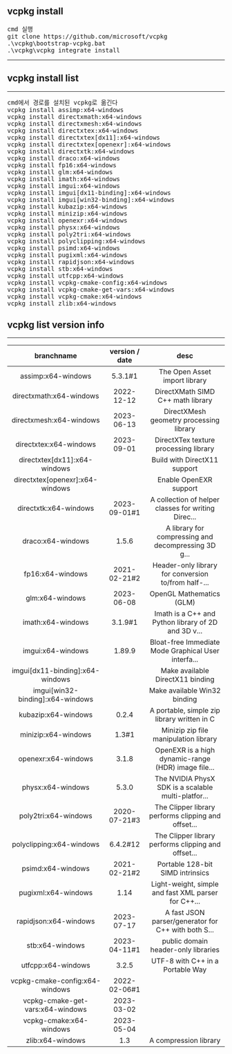 
## vcpkg install 
<pre>
cmd 실행
git clone https://github.com/microsoft/vcpkg
.\vcpkg\bootstrap-vcpkg.bat
.\vcpkg\vcpkg integrate install
</pre>
-------------
## vcpkg install list
-------------
<pre>
cmd에서 경로를 설치된 vcpkg로 옮긴다
vcpkg install assimp:x64-windows                                
vcpkg install directxmath:x64-windows                           
vcpkg install directxmesh:x64-windows                           
vcpkg install directxtex:x64-windows                            
vcpkg install directxtex[dx11]:x64-windows                      
vcpkg install directxtex[openexr]:x64-windows                   
vcpkg install directxtk:x64-windows                             
vcpkg install draco:x64-windows                                 
vcpkg install fp16:x64-windows                                  
vcpkg install glm:x64-windows                                   
vcpkg install imath:x64-windows                                 
vcpkg install imgui:x64-windows                                 
vcpkg install imgui[dx11-binding]:x64-windows                   
vcpkg install imgui[win32-binding]:x64-windows                  
vcpkg install kubazip:x64-windows                               
vcpkg install minizip:x64-windows                               
vcpkg install openexr:x64-windows                               
vcpkg install physx:x64-windows                                 
vcpkg install poly2tri:x64-windows                              
vcpkg install polyclipping:x64-windows                          
vcpkg install psimd:x64-windows                                 
vcpkg install pugixml:x64-windows                               
vcpkg install rapidjson:x64-windows                             
vcpkg install stb:x64-windows                                   
vcpkg install utfcpp:x64-windows                                
vcpkg install vcpkg-cmake-config:x64-windows                    
vcpkg install vcpkg-cmake-get-vars:x64-windows                  
vcpkg install vcpkg-cmake:x64-windows                           
vcpkg install zlib:x64-windows                               
</pre>
## vcpkg list version info
-------------
| branchname | version / date |  desc | 
|:------:|:---:|:---:|
|assimp:x64-windows                               |5.3.1#1            | The Open Asset import library|
|directxmath:x64-windows                          |2022-12-12         | DirectXMath SIMD C++ math library|
|directxmesh:x64-windows                          |2023-06-13         | DirectXMesh geometry processing library|
|directxtex:x64-windows                           |2023-09-01         | DirectXTex texture processing library|
|directxtex[dx11]:x64-windows                     |                   | Build with DirectX11 support|
|directxtex[openexr]:x64-windows                  |                   | Enable OpenEXR support|
|directxtk:x64-windows                            |2023-09-01#1       | A collection of helper classes for writing Direc...|
|draco:x64-windows                                |1.5.6              | A library for compressing and decompressing 3D g...|
|fp16:x64-windows                                 |2021-02-21#2       | Header-only library for conversion to/from half-...|
|glm:x64-windows                                  |2023-06-08         | OpenGL Mathematics (GLM)|
|imath:x64-windows                                |3.1.9#1            | Imath is a C++ and Python library of 2D and 3D v...|
|imgui:x64-windows                                |1.89.9             | Bloat-free Immediate Mode Graphical User interfa...|
|imgui[dx11-binding]:x64-windows                  |                   | Make available DirectX11 binding|
|imgui[win32-binding]:x64-windows                 |                   | Make available Win32 binding|
|kubazip:x64-windows                              |0.2.4              | A portable, simple zip library written in C|
|minizip:x64-windows                              |1.3#1              | Minizip zip file manipulation library|
|openexr:x64-windows                              |3.1.8              | OpenEXR is a high dynamic-range (HDR) image file...|
|physx:x64-windows                                |5.3.0              | The NVIDIA PhysX SDK is a scalable multi-platfor...|
|poly2tri:x64-windows                             |2020-07-21#3       | The Clipper library performs clipping and offset...|
|polyclipping:x64-windows                         |6.4.2#12           | The Clipper library performs clipping and offset...|
|psimd:x64-windows                                |2021-02-21#2       | Portable 128-bit SIMD intrinsics|
|pugixml:x64-windows                              |1.14               | Light-weight, simple and fast XML parser for C++...|
|rapidjson:x64-windows                            |2023-07-17         | A fast JSON parser/generator for C++ with both S...|
|stb:x64-windows                                  |2023-04-11#1       | public domain header-only libraries|
|utfcpp:x64-windows                               |3.2.5              | UTF-8 with C++ in a Portable Way|
|vcpkg-cmake-config:x64-windows                   |2022-02-06#1       |
|vcpkg-cmake-get-vars:x64-windows                 |2023-03-02         |
|vcpkg-cmake:x64-windows                          |2023-05-04         |
|zlib:x64-windows                                 |1.3                | A compression library|

